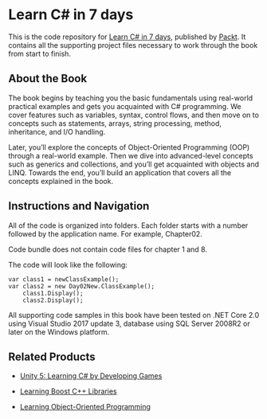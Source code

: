 # Learn C# in 7 days
This is the code repository for [Learn C# in 7 days](https://www.packtpub.com/application-development/learn-c-7-days?utm_source=github&utm_medium=repository&utm_campaign=9781787287044), published by [Packt](https://www.packtpub.com/?utm_source=github). It contains all the supporting project files necessary to work through the book from start to finish.
## About the Book
The book begins by teaching you the basic fundamentals using real-world practical examples and gets you acquainted with C# programming. We cover features such as variables, syntax, control flows, and then move on to concepts such as statements, arrays, string processing, method, inheritance, and I/O handling.

Later, you’ll explore the concepts of Object-Oriented Programming (OOP) through a real-world example. Then we dive into advanced-level concepts such as generics and collections, and you’ll get acquainted with objects and LINQ. Towards the end, you’ll build an application that covers all the concepts explained in the book.


## Instructions and Navigation
All of the code is organized into folders. Each folder starts with a number followed by the application name. For example, Chapter02.

Code bundle does not contain code files for chapter 1 and 8.

The code will look like the following:
```
var class1 = newClassExample(); 
var class2 = new Day02New.ClassExample(); 
    class1.Display(); 
    class2.Display(); 
```

All supporting code samples in this book have been tested on .NET Core 2.0 using Visual Studio 2017 update 3, database using SQL Server 2008R2 or later on the Windows platform.

## Related Products
* [Unity 5: Learning C# by Developing Games](https://www.packtpub.com/game-development/unity-5-learning-c-developing-games?utm_source=github&utm_medium=repository&utm_campaign=9781787127272)

* [Learning Boost C++ Libraries](https://www.packtpub.com/application-development/learning-boost-c-libraries?utm_source=github&utm_medium=repository&utm_campaign=9781783551217)

* [Learning Object-Oriented Programming](https://www.packtpub.com/application-development/learning-object-oriented-programming?utm_source=github&utm_medium=repository&utm_campaign=9781785289637)
